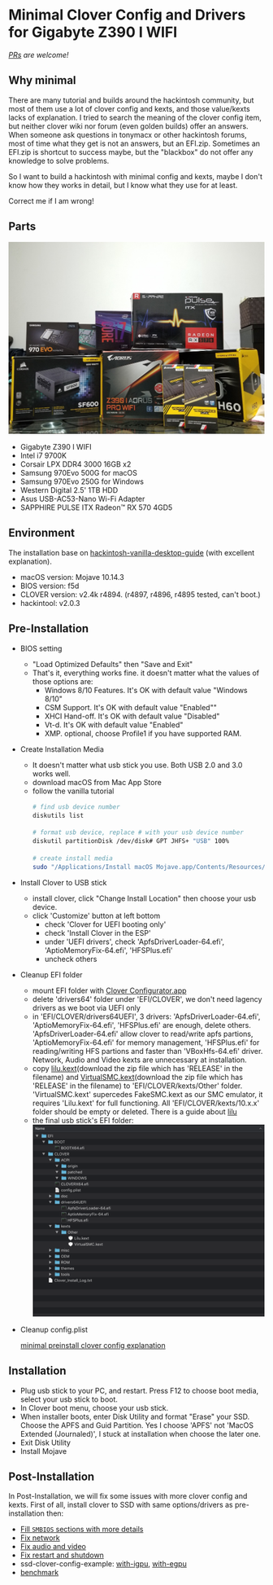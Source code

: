 # Minimal Clover Config and Drivers for Gigabyte Z390 I WIFI

*[PRs](https://github.com/icymind/hackintosh/pulls) are welcome!*

## Why minimal

There are many tutorial and builds around the hackintosh community, but most of them use a lot of clover config and kexts, and those value/kexts lacks of explanation. I tried to search the meaning of the clover config item, but neither clover wiki nor forum (even golden builds) offer an answers. When someone ask questions in tonymacx or other hackintosh forums, most of time what they get is not an answers, but an EFI.zip. Sometimes an EFI.zip is shortcut to success maybe, but the "blackbox" do not offer any knowledge to solve problems.

So I want to build a hackintosh with minimal config and kexts, maybe I don't know how they works in detail, but I know what they use for at least.

Correct me if I am wrong!

## Parts

![parts](./screenshots/parts.jpeg)

- Gigabyte Z390 I WIFI
- Intel i7 9700K
- Corsair LPX DDR4 3000 16GB x2
- Samsung 970Evo 500G for macOS
- Samsung 970Evo 250G for Windows
- Western Digital 2.5' 1TB HDD
- Asus USB-AC53-Nano Wi-Fi Adapter
- SAPPHIRE PULSE ITX Radeon™ RX 570 4GD5

## Environment

The installation base on [hackintosh-vanilla-desktop-guide](https://hackintosh.gitbook.io/-r-hackintosh-vanilla-desktop-guide/) (with excellent explanation).

- macOS version: Mojave 10.14.3
- BIOS version: f5d
- CLOVER version: v2.4k r4894. (r4897, r4896, r4895 tested, can't boot.)
- hackintool: v2.0.3

## Pre-Installation

- BIOS setting
  - "Load Optimized Defaults" then "Save and Exit"
  - That's it, everything works fine. it doesn't matter what the values of those options are:
    - Windows 8/10 Features. It's OK with default value "Windows 8/10"
    - CSM Support. It's OK with default value "Enabled""
    - XHCI Hand-off. It's OK with default value "Disabled"
    - Vt-d. It's OK with default value "Enabled"
    - XMP. optional, choose Profile1 if you have supported RAM.

- Create Installation Media
  - It doesn't matter what usb stick you use. Both USB 2.0 and 3.0 works well.
  - download macOS from Mac App Store
  - follow the vanilla tutorial
    ```bash
    # find usb device number
    diskutils list

    # format usb device, replace # with your usb device number
    diskutil partitionDisk /dev/disk# GPT JHFS+ "USB" 100%

    # create install media
    sudo "/Applications/Install macOS Mojave.app/Contents/Resources/createinstallmedia" --volume /Volumes/USB
    ```

- Install Clover to USB stick
  - install clover, click "Change Install Location" then choose your usb device.
  - click 'Customize' button at left bottom
    - check 'Clover for UEFI booting only'
    - check 'Install Clover in the ESP'
    - under 'UEFI drivers', check 'ApfsDriverLoader-64.efi', 'AptioMemoryFix-64.efi', 'HFSPlus.efi'
    - uncheck others

- Cleanup EFI folder
  - mount EFI folder with [Clover Configurator.app](https://mackie100projects.altervista.org/download/ccg/)
  - delete 'drivers64' folder under 'EFI/CLOVER', we don't need lagency drivers as we boot via UEFI only
  - in 'EFI/CLOVER/drivers64UEFI', 3 drivers: 'ApfsDriverLoader-64.efi', 'AptioMemoryFix-64.efi', 'HFSPlus.efi' are enough, delete others. 'ApfsDriverLoader-64.efi' allow clover to read/write apfs partions, 'AptioMemoryFix-64.efi' for memory management, 'HFSPlus.efi' for reading/writing HFS partions and faster than 'VBoxHfs-64.efi' driver. Network, Audio and Video kexts are unnecessary at installation.
  - copy [lilu.kext](https://github.com/acidanthera/Lilu/releases)(download the zip file which has 'RELEASE' in the filename) and [VirtualSMC.kext](https://github.com/acidanthera/VirtualSMC/releases)(download the zip file which has 'RELEASE' in the filename) to 'EFI/CLOVER/kexts/Other' folder. 'VirtualSMC.kext' supercedes FakeSMC.kext as our SMC emulator, it requires 'Lilu.kext' for full functioning. All 'EFI/CLOVER/kexts/10.x.x' folder should be empty or deleted. There is a guide about [lilu](https://www.tonymacx86.com/threads/an-idiots-guide-to-lilu-and-its-plug-ins.260063/)
  - the final usb stick's EFI folder: ![USB-EFI-folder](./screenshots/USB-EFI-folder.png)

- Cleanup config.plist

  [minimal preinstall clover config explanation](./minimal-usb-stick-config-explanation.md)

## Installation

- Plug usb stick to your PC, and restart. Press F12 to choose boot media, select your usb stick to boot.
- In Clover boot menu, choose your usb stick.
- When installer boots, enter Disk Utility and format "Erase" your SSD. Choose the APFS and Guid Partition. Yes I choose 'APFS' not 'MacOS Extended (Journaled)', I stuck at installation when choose the later one.
- Exit Disk Utility
- Install Mojave

## Post-Installation

In Post-Installation, we will fix some issues with more clover config and kexts. First of all, install clover to SSD with same options/drivers as pre-installation then:

- [Fill `SMBIOS` sections with more details](./post-installation-fill-smbios.md)
- [Fix network](./post-installation-fix-network.md)
- [Fix audio and video](./post-installation-fix-audio-video.md)
- [Fix restart and shutdown](./post-installation-fix-restart-shutdown.md)
- ssd-clover-config-example: [with-igpu](./ssd-clover-config-example-igpu.plist), [with-egpu](./ssd-clover-config-example-egpu.plist)
- [benchmark](./benchmark.md)
